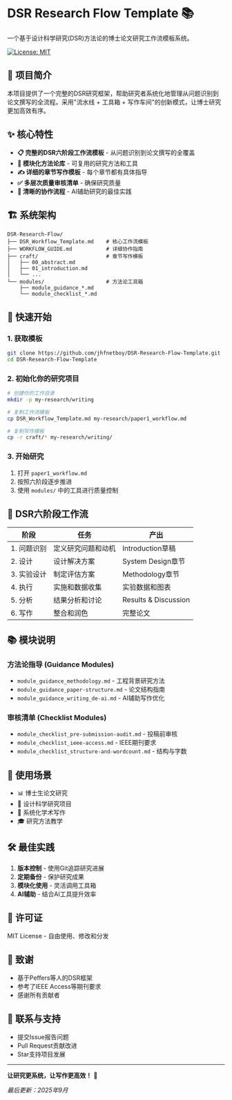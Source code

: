 # DSR Research Flow Template 📚

一个基于设计科学研究(DSR)方法论的博士论文研究工作流模板系统。

[![License: MIT](https://img.shields.io/badge/License-MIT-yellow.svg)](https://opensource.org/licenses/MIT)

## 🎯 项目简介

本项目提供了一个完整的DSR研究框架，帮助研究者系统化地管理从问题识别到论文撰写的全流程。采用"流水线 + 工具箱 + 写作车间"的创新模式，让博士研究更加高效有序。

## ✨ 核心特性

- **📋 完整的DSR六阶段工作流模板** - 从问题识别到论文撰写的全覆盖
- **📁 模块化方法论库** - 可复用的研究方法和工具
- **✍️ 详细的章节写作模板** - 每个章节都有具体指导
- **✅ 多层次质量审核清单** - 确保研究质量
- **🔄 清晰的协作流程** - AI辅助研究的最佳实践

## 🏗️ 系统架构

```
DSR-Research-Flow/
├── DSR_Workflow_Template.md    # 核心工作流模板
├── WORKFLOW_GUIDE.md           # 详细协作指南
├── craft/                      # 章节写作模板
│   ├── 00_abstract.md
│   ├── 01_introduction.md
│   └── ...
└── modules/                    # 方法论工具箱
    ├── module_guidance_*.md
    └── module_checklist_*.md
```

## 🚀 快速开始

### 1. 获取模板

```bash
git clone https://github.com/jhfnetboy/DSR-Research-Flow-Template.git
cd DSR-Research-Flow-Template
```

### 2. 初始化你的研究项目

```bash
# 创建你的工作目录
mkdir -p my-research/writing

# 复制工作流模板
cp DSR_Workflow_Template.md my-research/paper1_workflow.md

# 复制写作模板
cp -r craft/* my-research/writing/
```

### 3. 开始研究

1. 打开 `paper1_workflow.md`
2. 按照六阶段逐步推进
3. 使用 `modules/` 中的工具进行质量控制

## 📖 DSR六阶段工作流

| 阶段 | 任务 | 产出 |
|------|------|------|
| 1. 问题识别 | 定义研究问题和动机 | Introduction草稿 |
| 2. 设计 | 设计解决方案 | System Design章节 |
| 3. 实验设计 | 制定评估方案 | Methodology章节 |
| 4. 执行 | 实施和数据收集 | 实验数据和图表 |
| 5. 分析 | 结果分析和讨论 | Results & Discussion |
| 6. 写作 | 整合和润色 | 完整论文 |

## 📚 模块说明

### 方法论指导 (Guidance Modules)
- `module_guidance_methodology.md` - 工程背景研究方法
- `module_guidance_paper-structure.md` - 论文结构指南
- `module_guidance_writing_de-ai.md` - AI辅助写作优化

### 审核清单 (Checklist Modules)
- `module_checklist_pre-submission-audit.md` - 投稿前审核
- `module_checklist_ieee-access.md` - IEEE期刊要求
- `module_checklist_structure-and-wordcount.md` - 结构与字数

## 🤝 使用场景

- 📊 博士生论文研究
- 🔬 设计科学研究项目
- 📝 系统化学术写作
- 🎓 研究方法教学

## 🛠️ 最佳实践

1. **版本控制** - 使用Git追踪研究进展
2. **定期备份** - 保护研究成果
3. **模块化使用** - 灵活调用工具箱
4. **AI辅助** - 结合AI工具提升效率

## 📄 许可证

MIT License - 自由使用、修改和分发

## 🙏 致谢

- 基于Peffers等人的DSR框架
- 参考了IEEE Access等期刊要求
- 感谢所有贡献者

## 📮 联系与支持

- 提交Issue报告问题
- Pull Request贡献改进
- Star支持项目发展

---

**让研究更系统，让写作更高效！** 🚀

*最后更新：2025年9月*
